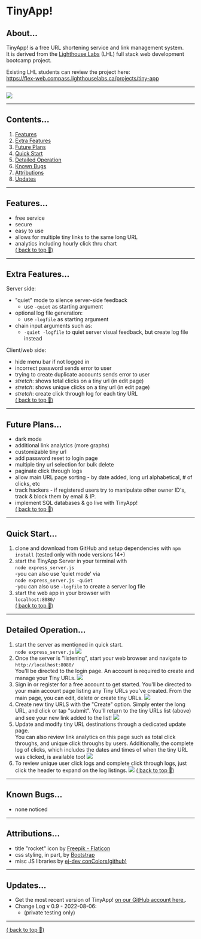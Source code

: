 # TinyApp!
## About...
TinyApp! is a free URL shortening service and link management system.  
It is derived from the <a href="www.lighthouselabs.ca">Lighthouse Labs</a> (LHL) full stack web development bootcamp project.

Existing LHL students can review the project here:  
https://flex-web.compass.lighthouselabs.ca/projects/tiny-app  

---

![](image-readme.png)
  
---
## Contents...
1. [Features](#features)
2. [Extra Features](#extra-features)
3. [Future Plans](#future-plans)
4. [Quick Start](#quick-start)
5. [Detailed Operation](#detailed-operation)
6. [Known Bugs](#known-bugs)
7. [Attributions](#attributes)
8. [Updates](#updates)
---
## Features...
- free service
- secure
- easy to use
- allows for multiple tiny links to the same long URL
- analytics including hourly click thru chart  
[( back to top 🔺)](#about)
---
## Extra Features...
Server side:  
- "quiet" mode to silence server-side feedback
    * use ```-quiet``` as starting argument
- optional log file generation:  
    * use ```-logfile``` as starting argument
- chain input arguments such as:
    * ```-quiet -logfile``` to quiet server visual feedback, but create log file instead  

Client/web side:  
- hide menu bar if not logged in
- incorrect password sends error to user
- trying to create duplicate accounts sends error to user
- _stretch_: shows total clicks on a tiny url (in edit page)
- _stretch_: shows unique clicks on a tiny url (in edit page)
- _stretch_: create click through log for each tiny URL  
[( back to top 🔺)](#about)
---
## Future Plans...
- dark mode
- additional link analytics (more graphs)
- customizable tiny url
- add password reset to login page
- multiple tiny url selection for bulk delete
- paginate click through logs  
- allow main URL page sorting - by date added, long url alphabetical, # of clicks, etc
- track hackers - if registered users try to manipulate other owner ID's, track & block them by email & IP.
- implement SQL databases & go live with TinyApp!  
[( back to top 🔺)](#about)
---
## Quick Start...
1) clone and download from GitHub and setup dependencies with ```npm install``` (tested only with node versions 14+)
2) start the TinyApp Server in your terminal with  
  ```node express_server.js```   
  -you can also use 'quiet mode' via  
  ```node express_server.js -quiet```  
  -you can also use ```-logfile```  to create a server log file
3) start the web app in your browser with  
```localhost:8080/```  
[( back to top 🔺)](#about)
---
## Detailed Operation...
1) start the server as mentioned in quick start.  
```node express_server.js```
![](image-server.png)
2) Once the server is "listening", start your web browser and navigate to ```http://localhost:8080/```  
You'll be directed to the login page.  An account is required to create and manage your Tiny URLs.
![](image-login.png)
3) Sign in or register for a free account to get started. You'll be directed to your main account page listing any Tiny URLs you've created. From the main page, you can edit, delete or create tiny URLs.
![](image-tinylist.png)
4) Create new tiny URLS with the "Create" option.  Simply enter the long URL, and click or tap "submit". You'll return to the tiny URLs list (above) and see your new link added to the list!
![](image-createfirst.png)
5) Update and modify tiny URL destinations through a dedicated update page.  
You can also review link analytics on this page such as total click throughs, and unique click throughs by users.  Additionally, the complete log of clicks, which includes the dates and times of when the tiny URL was clicked, is available too! 
![](image-createtinyurl.png)
6) To review unique user click logs and complete click through logs, just click the header to expand on the log listings.
![](image-accordion.png)
[( back to top 🔺) ](#about)
----
## Known Bugs...
- none noticed
----
## Attributions...
- title "rocket" icon by <a href="https://www.flaticon.com/free-icons/rocket" title="rocket icons">Freepik - Flaticon</a>
- css styling, in part, by <a href="https://getbootstrap.com">Bootstrap</a>
- misc JS libraries by <a href="http://www.github.com/ej8899">ej-dev conColors(github)</a>
---
## Updates...
- Get the most recent version of TinyApp! [on our GitHub account here.](https://github.com/ej8899/tinyapp).
- Change Log v 0.9 - 2022-08-06:  
    * (private testing only)

---
[( back to top 🔺)](#about)
